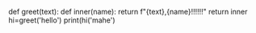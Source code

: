 def greet(text):
    def inner(name):
        return f"{text},{name}!!!!!!"
    return inner 
hi=greet('hello')
print(hi('mahe')
